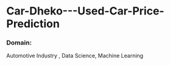 # Car-Dheko---Used-Car-Price-Prediction
### Domain:
Automotive Industry , Data Science, Machine Learning

